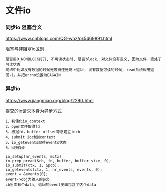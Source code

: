 # 文件io
### 同步io 阻塞含义
https://www.cnblogs.com/QG-whz/p/5469891.html

阻塞与非阻塞io区别
```
是否用O_NONBLOCK打开, 不可读状态时, 是否block, 对文件没有意义, 因为文件一直处于可读状态
网络中比如没有数据的时候是等待还是马上返回, 没有数据可读的时候, read系统调用返回-1，并把errno设置为EAGAIN
```

### 异步io
https://www.jiangmiao.org/blog/2290.html

提交的io请求本身为异步方式
```
1、初使化io_context
2、open文件取得fd
3、根据fd，buffer offset等息建立iocb
4、submit iocb到context
5、io_getevents取得events状态
6、回到3步
```

```
io_setup(nr_events, &ctx)
io_prep_pread(&cb, fd, buffer, buffer_size, 0);
io_submit(ctx, 1, &pcb);
io_getevents(ctx, 1, nr_events, events, 0);
event = &events[0];
event->obj为输入的pcb
cb里面有个data, 返回的event里面包含了这个data
```


